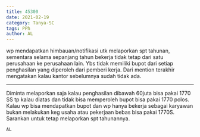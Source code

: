 ```yaml
---
title: 45300
date: 2021-02-19
category: Tanya-SC
tags: PPh
author: AL
---
```


wp mendapatkan himbauan/notifikasi utk melaporkan spt tahunan, sementara selama sepanjang tahun bekerja tidak tetap dari satu perusahaan ke perusahaan lain. Ybs tidak memiliki bupot dari setiap penghasilan yang diperoleh dari pemberi kerja. Dari mention terakhir mengatakan kalau kantor sebelumnya sudah tidak ada.

---

Diminta melaporkan saja kalau penghasilan dibawah 60juta bisa pakai 1770 SS tp kalau diatas dan tidak bisa memperoleh bupot bisa pakai 1770 polos. Kalau wp bisa mendapatkan bupot dan wp hanya bekerja sebagai karyawan bukan melakukan keg usaha atau pekerjaan bebas bisa pakai 1770S. Sarankan untuk tetap melaporkan spt tahunannya.

`AL`
